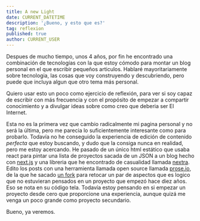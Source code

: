 ```yaml
---
title: A new Light
date: CURRENT_DATETIME
description: '¿Bueno, y esto que es?'
tag: reflexion
published: true
author: CURRENT_USER
---
```

Despues de mucho tiempo, unos 4 años, por fin he encontrado una combinación de tecnologías con la que estoy cómodo para montar un blog personal en el que escribir pequeños articulos. Hablaré mayoritariamente sobre tecnologia, las cosas que voy construyendo y descubriendo, pero puede que incluya algun que otro tema más personal. 

Quiero usar esto un poco como ejercicio de reflexión, para ver si soy capaz de escribir con más frecuencia y con el propósito de empezar a compartir conocimiento y a divulgar ideas sobre como creo que deberia ser El Internet.

Esta no es la primera vez que cambio radicalmente mi pagina personal y no será la última, pero me parecia lo suficientemente interesante como para probarlo. Todavía no he conseguido la experiencia de edición de contenido *perfecta* que estoy buscando, y dudo que la consiga nunca en realidad, pero me estoy acercando. He pasado de un único html estático que usaba react para pintar una lista de proyectos sacada de un JSON a un blog hecho con [next.js](https://nextjs.org/) y una libreria que he encontrado de casualidad llamada [nextra](https://github.com/shuding/nextra). Edito los posts con una herramienta llamada open source llamada [prose.io](https://prose.io/#about), de la que he sacado [un fork](https://github.com/juandjara/prose) para retocar un par de aspectos que es logico que no estuvieran pensados en un proyecto que empezó hace diez años. Eso se nota en su código tela. Todavía estoy pensando en si empezar un proyecto desde cero que proporcione una experiencia, aunque quizá me venga un poco grande como proyecto secundario.

Bueno, ya veremos.
